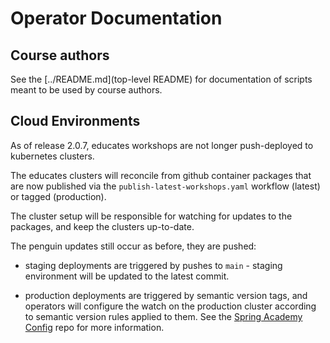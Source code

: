 # Operator Documentation

## Course authors

See the [../README.md](top-level README) for documentation of scripts meant to be used by course authors.

## Cloud Environments

As of release 2.0.7,
educates workshops are not longer push-deployed to kubernetes clusters.

The educates clusters will reconcile from github container packages that
are now published via the `publish-latest-workshops.yaml` workflow (latest)
or tagged (production).

The cluster setup will be responsible for watching for updates to the
packages, and keep the clusters up-to-date.

The penguin updates still occur as before,
they are pushed:

- staging deployments are triggered by pushes to `main` -
  staging environment will be updated to the latest commit.

- production deployments are triggered by semantic version tags,
  and operators will configure the watch on the production cluster
  according to semantic version rules applied to them.
  See the [Spring Academy Config](https://github.com/spring-academy-config) repo for more information.
